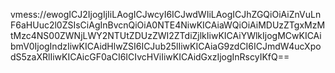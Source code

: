 vmess://ewogICJ2IjogIjIiLAogICJwcyI6ICJwdWIiLAogICJhZGQiOiAiZnVuLnF6aHUuc2l0ZSIsCiAgInBvcnQiOiA0NTE4NiwKICAiaWQiOiAiMDUzZTgxMzMtMzc4NS00ZWNjLWY2NTUtZDUzZWI2ZTdiZjlkIiwKICAiYWlkIjogMCwKICAibmV0IjogIndzIiwKICAidHlwZSI6ICJub25lIiwKICAiaG9zdCI6ICJmdW4ucXpodS5zaXRlIiwKICAicGF0aCI6ICIvcHViIiwKICAidGxzIjogInRscyIKfQ==
